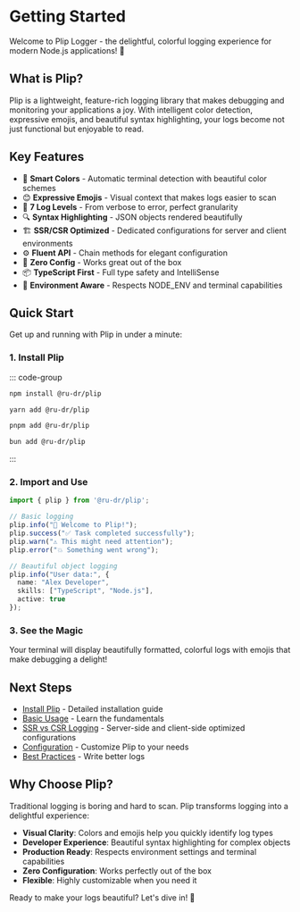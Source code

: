 # Getting Started

Welcome to Plip Logger - the delightful, colorful logging experience for modern Node.js applications! 🎉

## What is Plip?

Plip is a lightweight, feature-rich logging library that makes debugging and monitoring your applications a joy. With intelligent color detection, expressive emojis, and beautiful syntax highlighting, your logs become not just functional but enjoyable to read.

## Key Features

- 🌈 **Smart Colors** - Automatic terminal detection with beautiful color schemes
- 😊 **Expressive Emojis** - Visual context that makes logs easier to scan
- 🎯 **7 Log Levels** - From verbose to error, perfect granularity
- 🔍 **Syntax Highlighting** - JSON objects rendered beautifully
- 🏗️ **SSR/CSR Optimized** - Dedicated configurations for server and client environments
- ⚙️ **Fluent API** - Chain methods for elegant configuration
- 🚀 **Zero Config** - Works great out of the box
- 📦 **TypeScript First** - Full type safety and IntelliSense
- 🔧 **Environment Aware** - Respects NODE_ENV and terminal capabilities

## Quick Start

Get up and running with Plip in under a minute:

### 1. Install Plip

::: code-group

```bash [npm]
npm install @ru-dr/plip
```

```bash [yarn]
yarn add @ru-dr/plip
```

```bash [pnpm]
pnpm add @ru-dr/plip
```

```bash [bun]
bun add @ru-dr/plip
```

:::

### 2. Import and Use

```typescript
import { plip } from '@ru-dr/plip';

// Basic logging
plip.info("🎉 Welcome to Plip!");
plip.success("✅ Task completed successfully");
plip.warn("⚠️ This might need attention");
plip.error("💥 Something went wrong");

// Beautiful object logging
plip.info("User data:", {
  name: "Alex Developer",
  skills: ["TypeScript", "Node.js"],
  active: true
});
```

### 3. See the Magic

Your terminal will display beautifully formatted, colorful logs with emojis that make debugging a delight!

## Next Steps

- [Install Plip](/guide/install) - Detailed installation guide
- [Basic Usage](/guide/basic-usage) - Learn the fundamentals
- [SSR vs CSR Logging](/guide/ssr-csr) - Server-side and client-side optimized configurations
- [Configuration](/guide/configuration) - Customize Plip to your needs
- [Best Practices](/guide/best-practices) - Write better logs

## Why Choose Plip?

Traditional logging is boring and hard to scan. Plip transforms logging into a delightful experience:

- **Visual Clarity**: Colors and emojis help you quickly identify log types
- **Developer Experience**: Beautiful syntax highlighting for complex objects
- **Production Ready**: Respects environment settings and terminal capabilities
- **Zero Configuration**: Works perfectly out of the box
- **Flexible**: Highly customizable when you need it

Ready to make your logs beautiful? Let's dive in! 🚀
